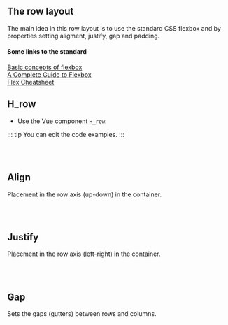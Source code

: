 ## The row layout

The main idea in this row layout is to use the standard CSS flexbox and by properties setting aligment, justify, gap and padding.

#### Some links to the standard

<a href="https://developer.mozilla.org/en-US/docs/Web/CSS/CSS_Flexible_Box_Layout/Basic_Concepts_of_Flexbox" target="_blank">Basic concepts of flexbox</a><br>
<a href="https://css-tricks.com/snippets/css/a-guide-to-flexbox/" target="_blank">A Complete Guide to Flexbox</a><br>
<a href="https://yoksel.github.io/flex-cheatsheet/" target="_blank">Flex Cheatsheet</a><br>

## H_row

- Use the Vue component `H_row`.

::: tip
You can edit the code examples.
:::

<br>

<br>

## Align

Placement in the row axis (up-down) in the container.

<hhl-live-editor title="" htmlCode='
    <template>
    <H_row>
     <H_select v-model="val" :select-data="alignContentList" label="Align Content"></H_select>
    </H_row>
    <H_row class="boxes" :align="val">
        <div>1</div>
        <div>2</div>
        <div>3</div>
    </H_row>
    </template>
        <script>
      const val = ref("stretch");
      const alignContentList = ref(["start", "center", "end", "stretch", "baseline"]);
    return {
    val,
    alignContentList
    }
    </script>
    <xstyle>
    .boxes {
        height: 200px;
        border: 1px solid var(--col-txt-3);
        margin-top: 20px;
        padding: 10px;
    }
      .boxes > div {
        display: flex;
        align-items: center;
        justify-content: center;
        min-height: 100px;
        min-width: 100px;
        background-color: var(--col-pri);
        color: white;
      }
    </xstyle>
'>
</hhl-live-editor>

<br>

<br>

## Justify

Placement in the row axis (left-right) in the container.

<hhl-live-editor title="" htmlCode='
    <template>
    <H_row>
     <H_select v-model="val" :select-data="alignContentList" label="Align Content"></H_select>
    </H_row>
    <H_row class="boxes" :justify="val">
        <div>1</div>
        <div>2</div>
        <div>3</div>
    </H_row>
    </template>
        <script>
      const val = ref("start");
      const alignContentList = ref(["start", "center", "end", "space-between", "space-around", "space-evenly"]);
    return {
    val,
    alignContentList
    }
    </script>
    <xstyle>
    .boxes {
        height: 200px;
        border: 1px solid var(--col-txt-3);
        margin-top: 20px;
        padding: 10px;
    }
      .boxes > div {
        display: flex;
        align-items: center;
        justify-content: center;
        min-height: 100px;
        min-width: 100px;
        background-color: var(--col-pri);
        color: white;
      }
    </xstyle>
'>
</hhl-live-editor>

<br>

<br>

## Gap

Sets the gaps (gutters) between rows and columns.

<hhl-live-editor title="" htmlCode='
    <template>
    <H_row>
     <H_inputText v-model="val" label="Gap"></H_inputText>
    </H_row>
    <H_row class="boxes" :gap="val">
        <div>1</div>
        <div>2</div>
        <div>3</div>
    </H_row>
    </template>
        <script>
      const val = ref("10px");
    return {
    val
    }
    </script>
    <xstyle>
    .boxes {
        height: 200px;
        border: 1px solid var(--col-txt-3);
        margin-top: 20px;
        padding: 10px;
    }
      .boxes > div {
        display: flex;
        align-items: center;
        justify-content: center;
        min-height: 100px;
        min-width: 100px;
        background-color: var(--col-pri);
        color: white;
      }
    </xstyle>
'>
</hhl-live-editor>
